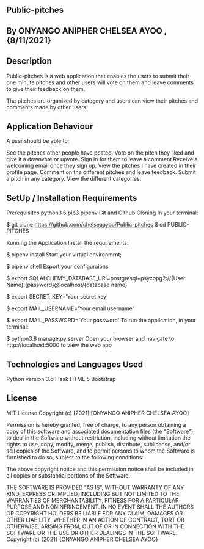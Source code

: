 ## Public-pitches
## By ONYANGO ANIPHER CHELSEA AYOO ,{8/11/2021}
## Description
Public-pitches is a web application that enables the users to submit their one minute pitches and other users will vote on them and leave comments to give their feedback on them.

The pitches are organized by category and users can view their pitches and comments made by other users.

## Application Behaviour
A user should be able to:

See the pitches other people have posted.
Vote on the pitch they liked and give it a downvote or upvote.
Sign in for them to leave a comment
Receive a welcoming email once they sign up.
View the pitches I have created in their profile page.
Comment on the different pitches and leave feedback.
Submit a pitch in any category.
View the different categories.

## SetUp / Installation Requirements

Prerequisites
python3.6
pip3
pipenv
Git and Github
Cloning
In your terminal:

  $ git clone https://github.com/chelseaayoo/Public-pitches
  $ cd PUBLIC-PITCHES

Running the Application
Install the requirements:

   $ pipenv install
Start your virtual environmrnt;

  $ pipenv shell 
Export your configuraions

  $ export SQLALCHEMY_DATABASE_URI=postgresql+psycopg2://{User Name}:{password}@localhost/{database name}

  $ export SECRET_KEY='Your secret key'

  $ export MAIL_USERNAME='Your email username'

  $ export MAIL_PASSWORD='Your password'
To run the application, in your terminal:

  $ python3.8 manage.py server
Open your browser and navigate to http://localhost:5000 to view the web app

## Technologies and Languages Used
Python version 3.6
Flask
HTML 5
Bootstrap
## License
MIT License Copyright (c) [2021] [ONYANGO ANIPHER CHELSEA AYOO]

Permission is hereby granted, free of charge, to any person obtaining a copy of this software and associated documentation files (the "Software"), to deal in the Software without restriction, including without limitation the rights to use, copy, modify, merge, publish, distribute, sublicense, and/or sell copies of the Software, and to permit persons to whom the Software is furnished to do so, subject to the following conditions:

The above copyright notice and this permission notice shall be included in all copies or substantial portions of the Software.

THE SOFTWARE IS PROVIDED "AS IS", WITHOUT WARRANTY OF ANY KIND, EXPRESS OR IMPLIED, INCLUDING BUT NOT LIMITED TO THE WARRANTIES OF MERCHANTABILITY, FITNESS FOR A PARTICULAR PURPOSE AND NONINFRINGEMENT. IN NO EVENT SHALL THE AUTHORS OR COPYRIGHT HOLDERS BE LIABLE FOR ANY CLAIM, DAMAGES OR OTHER LIABILITY, WHETHER IN AN ACTION OF CONTRACT, TORT OR OTHERWISE, ARISING FROM, OUT OF OR IN CONNECTION WITH THE SOFTWARE OR THE USE OR OTHER DEALINGS IN THE SOFTWARE. Copyright (c) {2021} {ONYANGO ANIPHER CHELSEA AYOO}